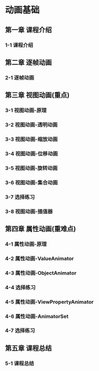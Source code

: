 # 动画基础
## 第一章 课程介绍
### 1-1 课程介绍
## 第二章 逐帧动画
### 2-1 逐帧动画
## 第三章 视图动画(重点)
### 3-1 视图动画-原理
### 3-2 视图动画-透明动画
### 3-3 视图动画-缩放动画
### 3-4 视图动画-位移动画
### 3-5 视图动画-旋转动画
### 3-6 视图动画-集合动画
### 3-7 选择练习
### 3-8 视图动画-插值器
## 第四章 属性动画(重难点)
### 4-1 属性动画-原理
### 4-2 属性动画-ValueAnimator
### 4-3 属性动画-ObjectAnimator
### 4-4 选择练习
### 4-5 属性动画-ViewPropertyAnimator
### 4-6 属性动画-AnimatorSet
### 4-7 选择练习
## 第五章 课程总结
### 5-1 课程总结